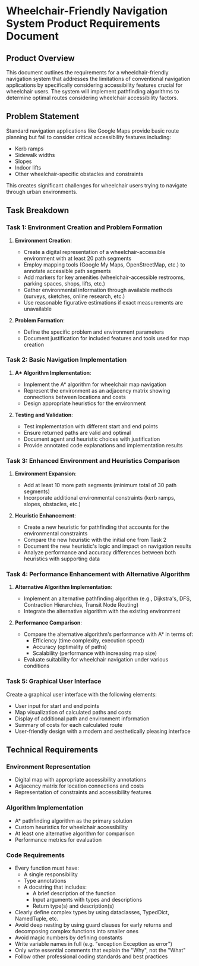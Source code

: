 # Wheelchair-Friendly Navigation System Product Requirements Document

## Product Overview

This document outlines the requirements for a wheelchair-friendly navigation system that addresses the limitations of conventional navigation applications by specifically considering accessibility features crucial for wheelchair users. The system will implement pathfinding algorithms to determine optimal routes considering wheelchair accessibility factors.

## Problem Statement

Standard navigation applications like Google Maps provide basic route planning but fail to consider critical accessibility features including:

- Kerb ramps
- Sidewalk widths
- Slopes
- Indoor lifts
- Other wheelchair-specific obstacles and constraints

This creates significant challenges for wheelchair users trying to navigate through urban environments.

## Task Breakdown

### Task 1: Environment Creation and Problem Formation

1. **Environment Creation**:

   - Create a digital representation of a wheelchair-accessible environment with at least 20 path segments
   - Employ mapping tools (Google My Maps, OpenStreetMap, etc.) to annotate accessible path segments
   - Add markers for key amenities (wheelchair-accessible restrooms, parking spaces, shops, lifts, etc.)
   - Gather environmental information through available methods (surveys, sketches, online research, etc.)
   - Use reasonable figurative estimations if exact measurements are unavailable

2. **Problem Formation**:
   - Define the specific problem and environment parameters
   - Document justification for included features and tools used for map creation

### Task 2: Basic Navigation Implementation

1. **A\* Algorithm Implementation**:

   - Implement the A\* algorithm for wheelchair map navigation
   - Represent the environment as an adjacency matrix showing connections between locations and costs
   - Design appropriate heuristics for the environment

2. **Testing and Validation**:
   - Test implementation with different start and end points
   - Ensure returned paths are valid and optimal
   - Document agent and heuristic choices with justification
   - Provide annotated code explanations and implementation results

### Task 3: Enhanced Environment and Heuristics Comparison

1. **Environment Expansion**:

   - Add at least 10 more path segments (minimum total of 30 path segments)
   - Incorporate additional environmental constraints (kerb ramps, slopes, obstacles, etc.)

2. **Heuristic Enhancement**:
   - Create a new heuristic for pathfinding that accounts for the environmental constraints
   - Compare the new heuristic with the initial one from Task 2
   - Document the new heuristic's logic and impact on navigation results
   - Analyze performance and accuracy differences between both heuristics with supporting data

### Task 4: Performance Enhancement with Alternative Algorithm

1. **Alternative Algorithm Implementation**:

   - Implement an alternative pathfinding algorithm (e.g., Dijkstra's, DFS, Contraction Hierarchies, Transit Node Routing)
   - Integrate the alternative algorithm with the existing environment

2. **Performance Comparison**:
   - Compare the alternative algorithm's performance with A\* in terms of:
     - Efficiency (time complexity, execution speed)
     - Accuracy (optimality of paths)
     - Scalability (performance with increasing map size)
   - Evaluate suitability for wheelchair navigation under various conditions

### Task 5: Graphical User Interface

Create a graphical user interface with the following elements:

- User input for start and end points
- Map visualization of calculated paths and costs
- Display of additional path and environment information
- Summary of costs for each calculated route
- User-friendly design with a modern and aesthetically pleasing interface

## Technical Requirements

### Environment Representation

- Digital map with appropriate accessibility annotations
- Adjacency matrix for location connections and costs
- Representation of constraints and accessibility features

### Algorithm Implementation

- A\* pathfinding algorithm as the primary solution
- Custom heuristics for wheelchair accessibility
- At least one alternative algorithm for comparison
- Performance metrics for evaluation

### Code Requirements

- Every function must have:
  - A single responsibility
  - Type annotations
  - A docstring that includes:
    - A brief description of the function
    - Input arguments with types and descriptions
    - Return type(s) and description(s)
- Clearly define complex types by using dataclasses, TypedDict, NamedTuple, etc.
- Avoid deep nesting by using guard clauses for early returns and decomposing complex functions into smaller ones
- Avoid magic numbers by defining constants
- Write variable names in full (e.g. "exception Exception as error")
- Only write essential comments that explain the "Why", not the "What"
- Follow other professional coding standards and best practices
